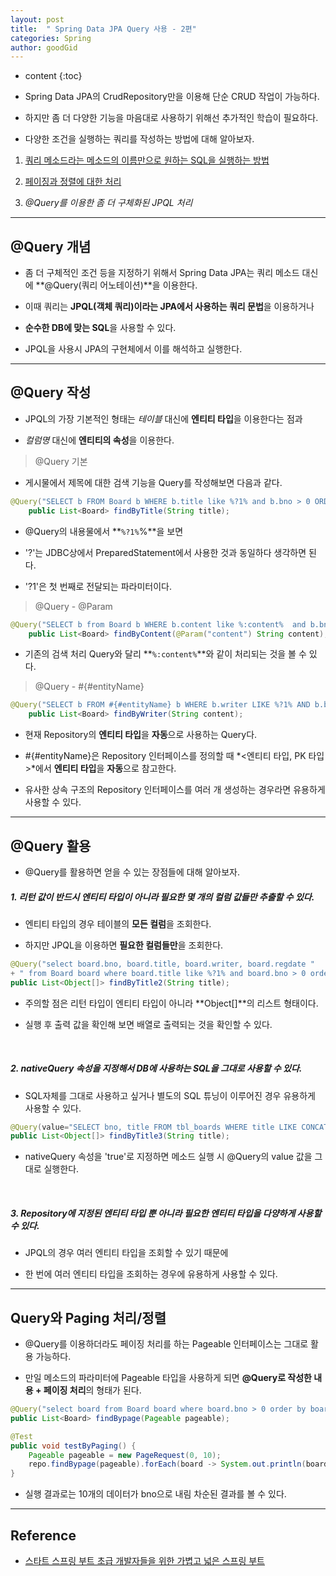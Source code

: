 ```yaml
---
layout: post
title:  " Spring Data JPA Query 사용 - 2편"
categories: Spring
author: goodGid
---
```

* content
{:toc}

* Spring Data JPA의 CrudRepository만을 이용해 단순 CRUD 작업이 가능하다.

* 하지만 좀 더 다양한 기능을 마음대로 사용하기 위해선 추가적인 학습이 필요하다.

* 다양한 조건을 실행하는 쿼리를 작성하는 방법에 대해 알아보자.

1. [쿼리 메소드라는 메소드의 이름만으로 원하는 SQL을 실행하는 방법]({{site.url}}/Spring-Data-JPA-Query_Part_1)

2. [페이징과 정렬에 대한 처리]({{site.url}}/Spring-Data-JPA-Query_Part_1)

3. *@Query를 이용한 좀 더 구체화된 JPQL 처리*






---

## @Query 개념

* 좀 더 구체적인 조건 등을 지정하기 위해서 Spring Data JPA는 쿼리 메소드 대신에 **@Query(쿼리 어노테이션)**을 이용한다.

* 이때 쿼리는 **JPQL(객체 쿼리)이라는 JPA에서 사용하는 쿼리 문법**을 이용하거나

* **순수한 DB에 맞는 SQL**을 사용할 수 있다.

* JPQL을 사용시 JPA의 구현체에서 이를 해석하고 실행한다.


---

## @Query 작성

* JPQL의 가장 기본적인 형태는 *테이블* 대신에 **엔티티 타입**을 이용한다는 점과

* *컬럼명* 대신에 **엔티티의 속성**을 이용한다.

> @Query 기본 

* 게시물에서 제목에 대한 검색 기능을 Query를 작성해보면 다음과 같다.

``` java
@Query("SELECT b FROM Board b WHERE b.title like %?1% and b.bno > 0 ORDER BY b.bno desc")
    public List<Board> findByTitle(String title);
```

* @Query의 내용물에서 **`%?1%`%**을 보면

* '?'는 JDBC상에서 PreparedStatement에서 사용한 것과 동일하다 생각하면 된다.

* '?1'은 첫 번째로 전달되는 파라미터이다.

> @Query - @Param

``` java
@Query("SELECT b from Board b WHERE b.content like %:content%  and b.bno > 0 order by b.bno desc")
	public List<Board> findByContent(@Param("content") String content);
```

* 기존의 검색 처리 Query와 달리 **`%:content%`**와 같이 처리되는 것을 볼 수 있다.

> @Query - #{#entityName}

``` java
@Query("SELECT b FROM #{#entityName} b WHERE b.writer LIKE %?1% AND b.bno > 0")
	public List<Board> findByWriter(String content);
```

* 현재 Repository의 **엔티티 타입**을 **자동**으로 사용하는 Query다.

* #{#entityName}은 Repository 인터페이스를 정의할 때 *<엔티티 타입, PK 타입>*에서 **엔티티 타입**을 **자동**으로 참고한다.

* 유사한 상속 구조의 Repository 인터페이스를 여러 개 생성하는 경우라면 유용하게 사용할 수 있다.

---

## @Query 활용

* @Query를 활용하면 얻을 수 있는 장점들에 대해 알아보자.

<h5>1. 리턴 값이 반드시 엔티티 타입이 아니라 필요한 몇 개의 컬럼 값들만 추출할 수 있다.</h5>
    
- 엔티티 타입의 경우 테이블의 **모든 컬럼**을 조회한다.
    
- 하지만 JPQL을 이용하면 **필요한 컬럼들만**을 조회한다.

``` java
@Query("select board.bno, board.title, board.writer, board.regdate "
+ " from Board board where board.title like %?1% and board.bno > 0 order by board.bno desc")
public List<Object[]> findByTitle2(String title);
```
* 주의할 점은 리턴 타입이 엔티티 타입이 아니라 **Object[]**의 리스트 형태이다.

* 실행 후 출력 값을 확인해 보면 배열로 출력되는 것을 확인할 수 있다.

<br>

<h5>2. nativeQuery 속성을 지정해서 DB에 사용하는 SQL을 그대로 사용할 수 있다.</h5>

- SQL자체를 그대로 사용하고 싶거나 별도의 SQL 튜닝이 이루어진 경우 유용하게 사용할 수 있다.

``` java
@Query(value="SELECT bno, title FROM tbl_boards WHERE title LIKE CONCAT('%', ?1, '%')", nativeQuery=true)
public List<Object[]> findByTitle3(String title);
```

* nativeQuery 속성을 'true'로 지정하면 메소드 실행 시 @Query의 value 값을 그대로 실행한다.


<br>

<h5>3. Repository에 지정된 엔티티 타입 뿐 아니라 필요한 엔티티 타입을 다양하게 사용할 수 있다.</h5>

- JPQL의 경우 여러 엔티티 타입을 조회할 수 있기 때문에

- 한 번에 여러 엔티티 타입을 조회하는 경우에 유용하게 사용할 수 있다.

---

## Query와 Paging 처리/정렬

* @Query를 이용하더라도 페이징 처리를 하는 Pageable 인터페이스는 그대로 활용 가능하다.

* 만일 메소드의 파라미터에 Pageable 타입을 사용하게 되면 **@Query로 작성한 내용 + 페이징 처리**의 형태가 된다.

``` java
@Query("select board from Board board where board.bno > 0 order by board.bno desc")
public List<Board> findBypage(Pageable pageable);
```

``` java
@Test
public void testByPaging() {
    Pageable pageable = new PageRequest(0, 10);
    repo.findBypage(pageable).forEach(board -> System.out.println(board));
}
```

* 실행 결과로는 10개의 데이터가 bno으로 내림 차순된 결과를 볼 수 있다.


---

## Reference

* [스타트 스프링 부트 초급 개발자들을 위한 가볍고 넓은 스프링 부트](https://book.naver.com/bookdb/book_detail.nhn?bid=12247655)
